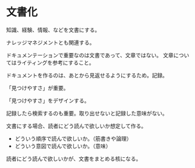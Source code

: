 # 文書化

知識、経験、情報、などを文書にする。

ナレッジマネジメントとも関連する。

ドキュメンテーションで重要なのは文書であって、文章ではない。
文章についてはライティングを参考にすること。

ドキュメントを作るのは、あとから見返せるようにするため。記録。

「見つけやすさ」が重要。

「見つけやすさ」をデザインする。

記録したら検索するのも重要。取り出せないと記録した意味がない。

文書にする場合、読者にどう読んで欲しいか想定して作る。

- どういう順序で読んで欲しいか。（筋書きや論理）
- どういう意図で読んで欲しいか。（意味）

読者にどう読んで欲しいかが、文書をまとめる核になる。
